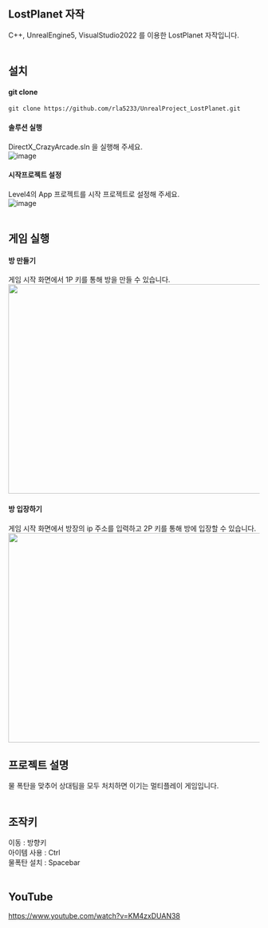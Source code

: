 ## LostPlanet 자작
C++, UnrealEngine5, VisualStudio2022 를 이용한 LostPlanet 자작입니다.
<br/><br/>

## 설치
#### git clone
```
git clone https://github.com/rla5233/UnrealProject_LostPlanet.git
```

#### 솔루션 실행
DirectX_CrazyArcade.sln 을 실행해 주세요.   
![image](https://github.com/user-attachments/assets/6774466b-a648-48ce-aa9b-5eecf35d213b)

#### 시작프로젝트 설정
Level4의 App 프로젝트를 시작 프로젝트로 설정해 주세요.   
![image](https://github.com/user-attachments/assets/670a6977-bb40-4c88-a305-bccedc1acec8)
<br/><br/>

## 게임 실행
#### 방 만들기   
게임 시작 화면에서 1P 키를 통해 방을 만들 수 있습니다.   
<img src="https://github.com/user-attachments/assets/1aaa2bb2-a927-49b4-94e7-f6eaf50a13c2" width="560" height="420">

#### 방 입장하기
게임 시작 화면에서 방장의 ip 주소를 입력하고 2P 키를 통해 방에 입장할 수 있습니다.      
<img src="https://github.com/user-attachments/assets/019cf158-fbf3-41e8-a519-08a363568f22" width="560" height="420">



## 프로젝트 설명  
물 폭탄을 맞추어 상대팀을 모두 처치하면 이기는 멀티플레이 게임입니다.
<br/><br/>

## 조작키
이동 : 방향키   
아이템 사용 : Ctrl   
물폭탄 설치 : Spacebar 
<br/><br/>

## YouTube
https://www.youtube.com/watch?v=KM4zxDUAN38
<br/><br/>
